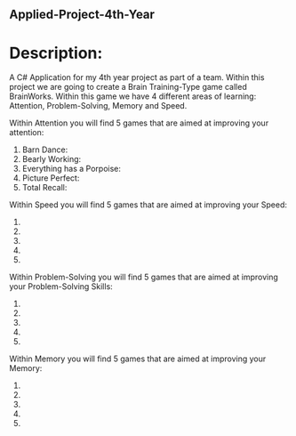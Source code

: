 ## Applied-Project-4th-Year

# Description:
A C# Application for my 4th year project as part of a team.
Within this project we are going to create a Brain Training-Type game called BrainWorks. Within this game we have 4 different areas of learning: Attention, Problem-Solving, Memory and Speed.

Within Attention you will find 5 games that are aimed at improving your attention:

1. Barn Dance:
2. Bearly Working:
3. Everything has a Porpoise:
4. Picture Perfect:
5. Total Recall:

Within Speed you will find 5 games that are aimed at improving your Speed:

1.
2.
3.
4.
5.

Within Problem-Solving you will find 5 games that are aimed at improving your Problem-Solving Skills:

1.
2.
3.
4.
5.

Within Memory you will find 5 games that are aimed at improving your Memory:

1.
2.
3.
4.
5.

